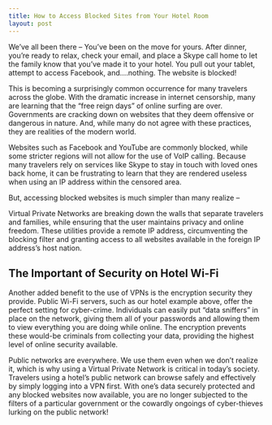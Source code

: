 ```yaml
---
title: How to Access Blocked Sites from Your Hotel Room
layout: post
---
```

We’ve all been there –
You’ve been on the move for yours. After dinner, you’re ready to relax, check your email, and place a Skype call home to let the family know that you’ve made it to your hotel. You pull out your tablet, attempt to access Facebook, and….nothing. The website is blocked!

This is becoming a surprisingly common occurrence for many travelers across the globe. With the dramatic increase in internet censorship, many are learning that the “free reign days” of online surfing are over. Governments are cracking down on websites that they deem offensive or dangerous in nature. And, while many do not agree with these practices, they are realities of the modern world.

Websites such as Facebook and YouTube are commonly blocked, while some stricter regions will not allow for the use of VoIP calling. Because many travelers rely on services like Skype to stay in touch with loved ones back home, it can be frustrating to learn that they are rendered useless when using an IP address within the censored area.

But, accessing blocked websites is much simpler than many realize –

Virtual Private Networks are breaking down the walls that separate travelers and families, while ensuring that the user maintains privacy and online freedom. These utilities provide a remote IP address, circumventing the blocking filter and granting access to all websites available in the foreign IP address’s host nation.

## The Important of Security on Hotel Wi-Fi

Another added benefit to the use of VPNs is the encryption security they provide. Public Wi-Fi servers, such as our hotel example above, offer the perfect setting for cyber-crime. Individuals can easily put “data sniffers” in place on the network, giving them all of your passwords and allowing them to view everything you are doing while online. The encryption prevents these would-be criminals from collecting your data, providing the highest level of online security available.

Public networks are everywhere. We use them even when we don’t realize it, which is why using a Virtual Private Network is critical in today’s society. Travelers using a hotel’s public network can browse safely and effectively by simply logging into a VPN first. With one’s data securely protected and any blocked websites now available, you are no longer subjected to the filters of a particular government or the cowardly ongoings of cyber-thieves lurking on the public network!
